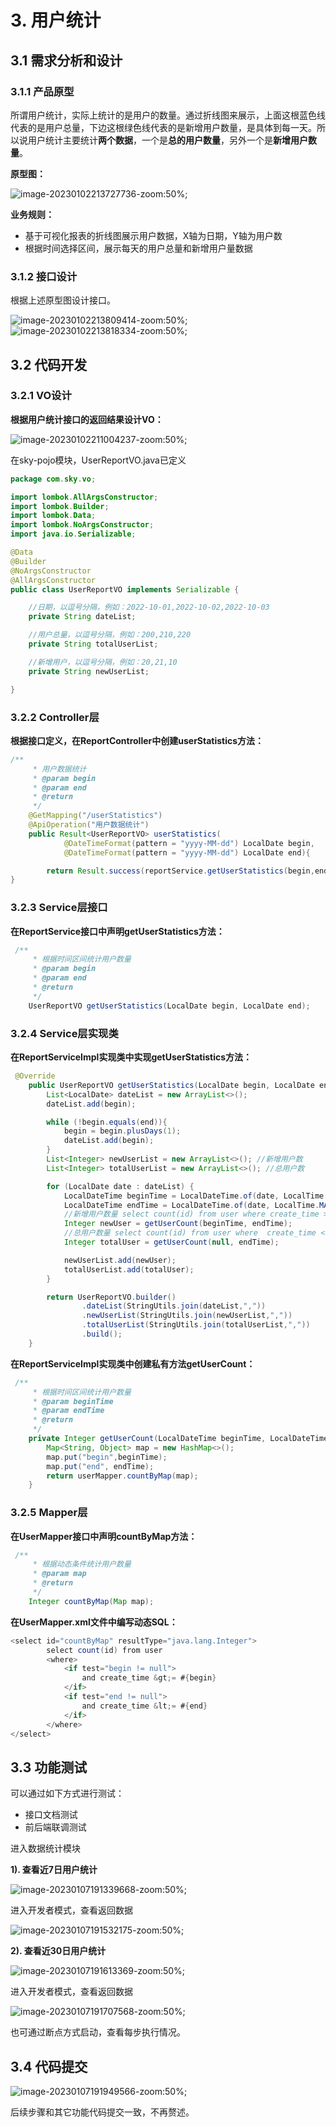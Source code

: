 # 3. 用户统计

## 3.1 需求分析和设计

### 3.1.1 产品原型

所谓用户统计，实际上统计的是用户的数量。通过折线图来展示，上面这根蓝色线代表的是用户总量，下边这根绿色线代表的是新增用户数量，是具体到每一天。所以说用户统计主要统计**两个数据**，一个是**总的用户数量**，另外一个是**新增用户数量**。

**原型图：**

![image-20230102213727736-zoom:50%;](assets/image-20230102213727736.png)

**业务规则：**

- 基于可视化报表的折线图展示用户数据，X轴为日期，Y轴为用户数
- 根据时间选择区间，展示每天的用户总量和新增用户量数据

### 3.1.2 接口设计

根据上述原型图设计接口。

![image-20230102213809414-zoom:50%;](assets/image-20230102213809414.png) ![image-20230102213818334-zoom:50%;](assets/image-20230102213818334.png)

## 3.2 代码开发

### 3.2.1 VO设计

**根据用户统计接口的返回结果设计VO：**

![image-20230102211004237-zoom:50%;](assets/image-20230102211004237.png)

在sky-pojo模块，UserReportVO.java已定义

```java
package com.sky.vo;

import lombok.AllArgsConstructor;
import lombok.Builder;
import lombok.Data;
import lombok.NoArgsConstructor;
import java.io.Serializable;

@Data
@Builder
@NoArgsConstructor
@AllArgsConstructor
public class UserReportVO implements Serializable {

    //日期，以逗号分隔，例如：2022-10-01,2022-10-02,2022-10-03
    private String dateList;

    //用户总量，以逗号分隔，例如：200,210,220
    private String totalUserList;

    //新增用户，以逗号分隔，例如：20,21,10
    private String newUserList;

}
```

### 3.2.2 Controller层

**根据接口定义，在ReportController中创建userStatistics方法：**

```java
/**
     * 用户数据统计
     * @param begin
     * @param end
     * @return
     */
    @GetMapping("/userStatistics")
    @ApiOperation("用户数据统计")
    public Result<UserReportVO> userStatistics(
            @DateTimeFormat(pattern = "yyyy-MM-dd") LocalDate begin,
            @DateTimeFormat(pattern = "yyyy-MM-dd") LocalDate end){

        return Result.success(reportService.getUserStatistics(begin,end));            
}
```

### 3.2.3 Service层接口

**在ReportService接口中声明getUserStatistics方法：**

```java
 /**
     * 根据时间区间统计用户数量
     * @param begin
     * @param end
     * @return
     */
    UserReportVO getUserStatistics(LocalDate begin, LocalDate end);
```

### 3.2.4 Service层实现类

**在ReportServiceImpl实现类中实现getUserStatistics方法：**

```java
 @Override
    public UserReportVO getUserStatistics(LocalDate begin, LocalDate end) {
        List<LocalDate> dateList = new ArrayList<>();
        dateList.add(begin);

        while (!begin.equals(end)){
            begin = begin.plusDays(1);
            dateList.add(begin);
        }
        List<Integer> newUserList = new ArrayList<>(); //新增用户数
        List<Integer> totalUserList = new ArrayList<>(); //总用户数

        for (LocalDate date : dateList) {
            LocalDateTime beginTime = LocalDateTime.of(date, LocalTime.MIN);
            LocalDateTime endTime = LocalDateTime.of(date, LocalTime.MAX);
            //新增用户数量 select count(id) from user where create_time > ? and create_time < ?
            Integer newUser = getUserCount(beginTime, endTime);
            //总用户数量 select count(id) from user where  create_time < ?
            Integer totalUser = getUserCount(null, endTime);

            newUserList.add(newUser);
            totalUserList.add(totalUser);
        }

        return UserReportVO.builder()
                .dateList(StringUtils.join(dateList,","))
                .newUserList(StringUtils.join(newUserList,","))
                .totalUserList(StringUtils.join(totalUserList,","))
                .build();
    }
```

**在ReportServiceImpl实现类中创建私有方法getUserCount：**

```java
 /**
     * 根据时间区间统计用户数量
     * @param beginTime
     * @param endTime
     * @return
     */
    private Integer getUserCount(LocalDateTime beginTime, LocalDateTime endTime) {
        Map<String, Object> map = new HashMap<>();
        map.put("begin",beginTime);
        map.put("end", endTime);
        return userMapper.countByMap(map);
    }
```

### 3.2.5 Mapper层

**在UserMapper接口中声明countByMap方法：**

```java
 /**
     * 根据动态条件统计用户数量
     * @param map
     * @return
     */
    Integer countByMap(Map map);
```

**在UserMapper.xml文件中编写动态SQL：**

```java
<select id="countByMap" resultType="java.lang.Integer">
        select count(id) from user
        <where>
            <if test="begin != null">
                and create_time &gt;= #{begin}
            </if>
            <if test="end != null">
                and create_time &lt;= #{end}
            </if>
        </where>
</select>
```

## 3.3 功能测试

可以通过如下方式进行测试：

- 接口文档测试
- 前后端联调测试

进入数据统计模块

**1). 查看近7日用户统计**

![image-20230107191339668-zoom:50%;](assets/image-20230107191339668.png)

进入开发者模式，查看返回数据

![image-20230107191532175-zoom:50%;](assets/image-20230107191532175.png)

**2). 查看近30日用户统计**

![image-20230107191613369-zoom:50%;](assets/image-20230107191613369.png)

进入开发者模式，查看返回数据

![image-20230107191707568-zoom:50%;](assets/image-20230107191707568.png)

也可通过断点方式启动，查看每步执行情况。

## 3.4 代码提交

![image-20230107191949566-zoom:50%;](assets/image-20230107191949566.png)

后续步骤和其它功能代码提交一致，不再赘述。

